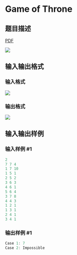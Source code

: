 # Game of Throne

## 题目描述

[problemUrl]: https://uva.onlinejudge.org/index.php?option=com_onlinejudge&Itemid=8&category=823&page=show_problem&problem=4449

[PDF](https://uva.onlinejudge.org/external/127/p12711.pdf)

![](https://cdn.luogu.com.cn/upload/vjudge_pic/UVA12711/d38adf6acff76551e5270a16c738f25ac97db452.png)

## 输入输出格式

### 输入格式

![](https://cdn.luogu.com.cn/upload/vjudge_pic/UVA12711/b030e0ee96bab2b4ffbfb6cba1faaa9b071420a4.png)

### 输出格式

![](https://cdn.luogu.com.cn/upload/vjudge_pic/UVA12711/6663ab7a7391cbcf1e509e635e6f15c6739e53b0.png)

## 输入输出样例

### 输入样例 #1

```cpp
2
7 7 4
1 7 10
1 5 1
2 5 2
3 6 3
4 6 1
5 6 4
3 7 8
4 4 3
1 2 1
1 3 1
2 4 1
3 4 1
```


### 输出样例 #1

```cpp
Case 1: 7
Case 2: Impossible
```


